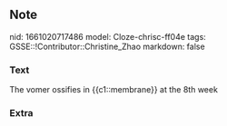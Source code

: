 ## Note
nid: 1661020717486
model: Cloze-chrisc-ff04e
tags: GSSE::!Contributor::Christine_Zhao
markdown: false

### Text
<div>
  <div>
    <div>
      <div>
        The vomer ossifies in {{c1::membrane}} at the 8th week
      </div>
    </div>
  </div>
</div>

### Extra

